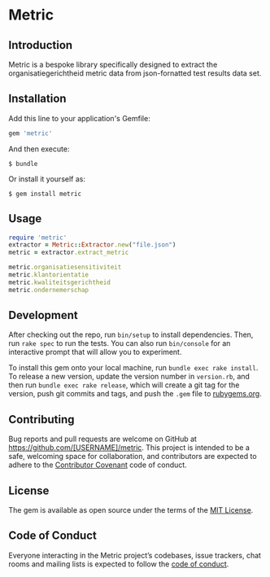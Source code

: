 # Metric

## Introduction
Metric is a bespoke library specifically designed to extract the organisatiegerichtheid metric data from json-fornatted test results data set.  

## Installation

Add this line to your application's Gemfile:

```ruby
gem 'metric'
```

And then execute:

    $ bundle

Or install it yourself as:

    $ gem install metric

## Usage

```ruby
require 'metric'
extractor = Metric::Extractor.new("file.json")
metric = extractor.extract_metric

metric.organisatiesensitiviteit
metric.klantorientatie
metric.kwaliteitsgerichtheid
metric.ondernemerschap
```

## Development

After checking out the repo, run `bin/setup` to install dependencies. Then, run `rake spec` to run the tests. You can also run `bin/console` for an interactive prompt that will allow you to experiment.

To install this gem onto your local machine, run `bundle exec rake install`. To release a new version, update the version number in `version.rb`, and then run `bundle exec rake release`, which will create a git tag for the version, push git commits and tags, and push the `.gem` file to [rubygems.org](https://rubygems.org).

## Contributing

Bug reports and pull requests are welcome on GitHub at https://github.com/[USERNAME]/metric. This project is intended to be a safe, welcoming space for collaboration, and contributors are expected to adhere to the [Contributor Covenant](http://contributor-covenant.org) code of conduct.

## License

The gem is available as open source under the terms of the [MIT License](https://opensource.org/licenses/MIT).

## Code of Conduct

Everyone interacting in the Metric project’s codebases, issue trackers, chat rooms and mailing lists is expected to follow the [code of conduct](https://github.com/[USERNAME]/metric/blob/master/CODE_OF_CONDUCT.md).
